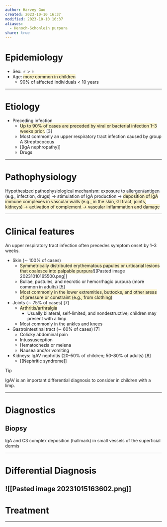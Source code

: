 ```yaml
---
author: Harvey Guo
created: 2023-10-10 16:37
modified: 2023-10-10 16:37
aliases:
  - Henoch-Schonlein purpura
share: true
---
```

# Epidemiology
- Sex: ♂ > ♀
- Age: <span style="background:rgba(240, 200, 0, 0.2)">more common in children</span>
	- 90% of affected individuals < 10 years

---
# Etiology
- Preceding infection
	- <span style="background:rgba(240, 200, 0, 0.2)">Up to 90% of cases are preceded by viral or bacterial infection 1–3 weeks prior.</span> [3]
	- Most commonly an upper respiratory tract infection caused by group A Streptococcus
	- [[IgA nephropathy]]
	- Drugs

---
# Pathophysiology
Hypothesized pathophysiological mechanism: exposure to allergen/antigen (e.g., infection, drugs) → stimulation of IgA production → <span style="background:rgba(240, 200, 0, 0.2)">deposition of IgA immune complexes in vascular walls (e.g., in the skin, GI tract, joints, kidneys) → activation of complement → vascular inflammation and damage</span>

---
# Clinical features
An upper respiratory tract infection often precedes symptom onset by 1–3 weeks.
- Skin (∼ 100% of cases)
	- <span style="background:rgba(240, 200, 0, 0.2)">Symmetrically distributed erythematous papules or urticarial lesions that coalesce into palpable purpura</span>![[Pasted image 20231010165500.png]]
	- Bullae, pustules, and necrotic or hemorrhagic purpura (more common in adults) [5]
	- <span style="background:rgba(240, 200, 0, 0.2)">Most commonly in the lower extremities, buttocks, and other areas of pressure or constraint (e.g., from clothing)</span>
- Joints (∼ 75% of cases) [7]
	- <span style="background:rgba(240, 200, 0, 0.2)">Arthritis/arthralgia </span>
		- Usually bilateral, self-limited, and nondestructive; children may present with a limp.
	- Most commonly in the ankles and knees
- Gastrointestinal tract (∼ 60% of cases) [7]
	- Colicky abdominal pain 
	- Intussusception 
	- Hematochezia or melena
	- Nausea and/or vomiting
- Kidneys: IgAV nephritis (20–50% of children; 50–80% of adults)  [8]
	- [[Nephritic syndrome]]

>[!tip] 
>IgAV is an important differential diagnosis to consider in children with a limp.

---
# Diagnostics
## Biopsy
IgA and C3 complex deposition (hallmark) in small vessels of the superficial dermis

---
# Differential Diagnosis
![[Pasted image 20231015163602.png]]
---
# Treatment


---

